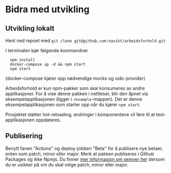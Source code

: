 # Bidra med utvikling

## Utvikling lokalt

Hent ned repoet med `git clone git@github.com:navikt/arbeidsforhold.git`

I terminalen kjør følgende kommandoer

```
  npm install
  docker-compose up -d && npm start
  npm start
```

(docker-compose kjører opp nødvendige mocks og oidc-provider)

Arbeidsforhold er kun npm-pakker som skal konsumeres av andre applikasjoner. For å vise denne pakken i nettleser, blir den åpnet via eksempelapplikasjonen (ligger i `/example`-mappen). Det er denne eksempelapplikasjonen som starter opp når du kjører `npm start`.

Prosjektet støtter hot-reloading, endringer i komponentene vil føre til at test-applikasjonen oppdateres.

## Publisering

Benytt fanen "Actions" og deploy-jobben "Beta" for å publisere nye betaer, enten som patch, minor eller major. Merk at pakken publiseres i Github Packages og ikke Npmjs.
Du finner [mer informasjon om semver her](https://docs.npmjs.com/about-semantic-versioning) dersom du er usikker på om du skal velge patch, minor eller major.

